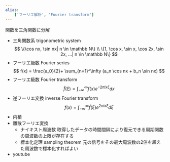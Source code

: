 ```yaml
---
alias:
    ['フーリエ解析', 'Fourier transform']
---
```

関数を三角関数に分解
- 三角関数系 trigonometric system
    $$
    \{\cos nx, \sin nx| n \in \mathbb N\} \\
    \{1, \cos x, \sin x, \cos 2x, \sin 2x, ...| n \in \mathbb N\}
    $$
- フーリエ級数 Fourier series
    $$
    f(x) = \frac{a_0}{2}+ \sum_{n=1}^\infty (a_n \cos nx + b_n \sin nx)
    $$
- フーリエ級数 Fourier transform
    $$
    \hat f(\xi) = \int_{-\infty}^\infty f(x) e^{-2\pi ix\xi}dx
    $$
- 逆フーリエ変換 inverse Fourier transform
    $$
    f(x) = \int_{-\infty}^\infty \hat f(\xi) e^{2\pi ix\xi}d\xi
    $$
- 内積
- 離散フーリエ変換
    - ナイキスト周波数
        取得したデータの時間間隔により復元できる周期関数の周波数の上限が存在する
    - 標本化定理 sampling theorem
        元の信号をその最大周波数の2倍を超えた周波数で標本化すればよい
- youtube
